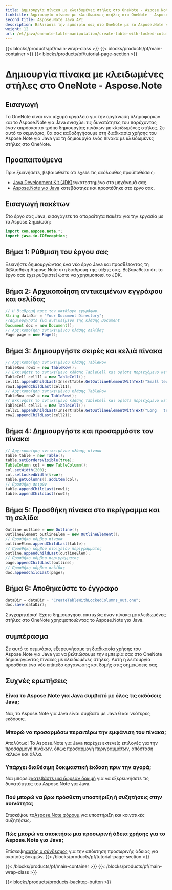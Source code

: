 ```yaml
---
title: Δημιουργία πίνακα με κλειδωμένες στήλες στο OneNote - Aspose.Note
linktitle: Δημιουργία πίνακα με κλειδωμένες στήλες στο OneNote - Aspose.Note
second_title: Aspose.Note Java API
description: Βελτιώστε την εμπειρία σας στο OneNote με το Aspose.Note για Java. Μάθετε πώς να δημιουργείτε πίνακες με κλειδωμένες στήλες χρησιμοποιώντας έναν οδηγό βήμα προς βήμα. Κατεβάστε τη δωρεάν δοκιμή σας τώρα!
weight: 12
url: /el/java/onenote-table-manipulation/create-table-with-locked-columns/
---
```


{{< blocks/products/pf/main-wrap-class >}}
{{< blocks/products/pf/main-container >}}
{{< blocks/products/pf/tutorial-page-section >}}

# Δημιουργία πίνακα με κλειδωμένες στήλες στο OneNote - Aspose.Note

## Εισαγωγή
Το OneNote είναι ένα ισχυρό εργαλείο για την οργάνωση πληροφοριών και το Aspose.Note για Java ενισχύει τις δυνατότητές του παρέχοντας έναν απρόσκοπτο τρόπο δημιουργίας πινάκων με κλειδωμένες στήλες. Σε αυτό το σεμινάριο, θα σας καθοδηγήσουμε στη διαδικασία χρήσης του Aspose.Note για Java για τη δημιουργία ενός πίνακα με κλειδωμένες στήλες στο OneNote.
## Προαπαιτούμενα
Πριν ξεκινήσετε, βεβαιωθείτε ότι έχετε τις ακόλουθες προϋποθέσεις:
- [Java Development Kit (JDK)](https://www.oracle.com/java/technologies/javase-downloads.html)εγκατεστημένο στο μηχάνημά σας.
- [Aspose.Note για Java](https://downloads.aspose.com/note/java) κατεβάστηκε και προστέθηκε στο έργο σας.
## Εισαγωγή πακέτων
Στο έργο σας Java, εισαγάγετε τα απαραίτητα πακέτα για την εργασία με το Aspose.Σημείωση:
```java
import com.aspose.note.*;
import java.io.IOException;
```
## Βήμα 1: Ρύθμιση του έργου σας
Ξεκινήστε δημιουργώντας ένα νέο έργο Java και προσθέτοντας τη βιβλιοθήκη Aspose.Note στη διαδρομή της τάξης σας. Βεβαιωθείτε ότι το έργο σας έχει ρυθμιστεί ώστε να χρησιμοποιεί το JDK.
## Βήμα 2: Αρχικοποίηση αντικειμένων εγγράφου και σελίδας
```java
// Η διαδρομή προς τον κατάλογο εγγράφων.
String dataDir = "Your Document Directory";
//Δημιουργήστε ένα αντικείμενο της κλάσης Document
Document doc = new Document();
// Αρχικοποίηση αντικειμένου κλάσης σελίδας
Page page = new Page();
```
## Βήμα 3: Δημιουργήστε σειρές και κελιά πίνακα
```java
// Αρχικοποίηση αντικειμένου κλάσης TableRow
TableRow row1 = new TableRow();
// Εκκινήστε το αντικείμενο κλάσης TableCell και ορίστε περιεχόμενο κειμένου
TableCell cell11 = new TableCell();
cell11.appendChildLast(InsertTable.GetOutlineElementWithText("Small text"));
row1.appendChildLast(cell11);
// Αρχικοποίηση αντικειμένου κλάσης TableRow
TableRow row2 = new TableRow();
// Εκκινήστε το αντικείμενο κλάσης TableCell και ορίστε περιεχόμενο κειμένου
TableCell cell21 = new TableCell();
cell21.appendChildLast(InsertTable.GetOutlineElementWithText("Long   text    with    several   words and    spaces."));
row2.appendChildLast(cell21);
```
## Βήμα 4: Δημιουργήστε και προσαρμόστε τον πίνακα
```java
// Αρχικοποίηση αντικειμένου κλάσης πίνακα
Table table = new Table();
table.setBordersVisible(true);
TableColumn col = new TableColumn();
col.setWidth(200);
col.setLockedWidth(true);
table.getColumns().addItem(col);
// Προσθήκη σειρών
table.appendChildLast(row1);
table.appendChildLast(row2);
```
## Βήμα 5: Προσθήκη πίνακα στο περίγραμμα και τη σελίδα
```java
Outline outline = new Outline();
OutlineElement outlineElem = new OutlineElement();
// Προσθήκη κόμβου πίνακα
outlineElem.appendChildLast(table);
// Προσθήκη κόμβου στοιχείου περιγράμματος
outline.appendChildLast(outlineElem);
// Προσθήκη κόμβου περιγράμματος
page.appendChildLast(outline);
// Προσθήκη κόμβου σελίδας
doc.appendChildLast(page);
```
## Βήμα 6: Αποθηκεύστε το έγγραφο
```java
dataDir = dataDir + "CreateTableWithLockedColumns_out.one";
doc.save(dataDir);
```
Συγχαρητήρια! Έχετε δημιουργήσει επιτυχώς έναν πίνακα με κλειδωμένες στήλες στο OneNote χρησιμοποιώντας το Aspose.Note για Java.
## συμπέρασμα
Σε αυτό το σεμινάριο, εξερευνήσαμε τη διαδικασία χρήσης του Aspose.Note για Java για να βελτιώσουμε την εμπειρία σας στο OneNote δημιουργώντας πίνακες με κλειδωμένες στήλες. Αυτή η λειτουργία προσθέτει ένα νέο επίπεδο οργάνωσης και δομής στις σημειώσεις σας.
## Συχνές ερωτήσεις
### Είναι το Aspose.Note για Java συμβατό με όλες τις εκδόσεις Java;
Ναι, το Aspose.Note για Java είναι συμβατό με Java 6 και νεότερες εκδόσεις.
### Μπορώ να προσαρμόσω περαιτέρω την εμφάνιση του πίνακα;
Απολύτως! Το Aspose.Note για Java παρέχει εκτενείς επιλογές για την προσαρμογή πινάκων, όπως προσαρμογή περιγραμμάτων, απόσταση κελιών και άλλα.
### Υπάρχει διαθέσιμη δοκιμαστική έκδοση πριν την αγορά;
 Ναι μπορείς[κατεβάστε μια δωρεάν δοκιμή](https://releases.aspose.com/) για να εξερευνήσετε τις δυνατότητες του Aspose.Note για Java.
### Πού μπορώ να βρω πρόσθετη υποστήριξη ή συζητήσεις στην κοινότητα;
 Επισκέψου το[Aspose.Note φόρουμ](https://forum.aspose.com/c/note/28) για υποστήριξη και κοινοτικές συζητήσεις.
### Πώς μπορώ να αποκτήσω μια προσωρινή άδεια χρήσης για το Aspose.Note για Java;
 Επίσκεψη[αυτός ο σύνδεσμος](https://purchase.aspose.com/temporary-license/) για την απόκτηση προσωρινής άδειας για σκοπούς δοκιμών.
{{< /blocks/products/pf/tutorial-page-section >}}

{{< /blocks/products/pf/main-container >}}
{{< /blocks/products/pf/main-wrap-class >}}

{{< blocks/products/products-backtop-button >}}
